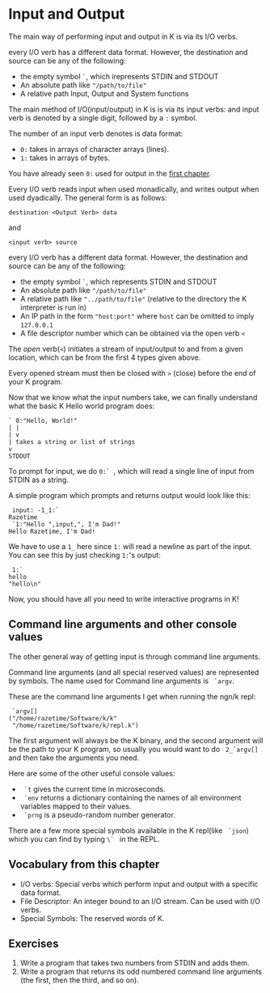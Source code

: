 # Input and Output

The main way of performing input and output in K is via its I/O verbs. 

every I/O verb has a different data format. However, the destination and source can be any of the following:

- the empty symbol `` ` ``, which irepresents STDIN and STDOUT
- An absolute path like `"/path/to/file"`
- A relative path Input, Output and System functions

The main method of I/O(input/output) in K is is via its input verbs: and input verb is denoted by a single digit, followed by a `:` symbol.

The number of an input verb denotes is data format:

- `0:` takes in arrays of character arrays (lines).
- `1:` takes in arrays of bytes.

<!-- The most commonly used I/O verbs are `0:` and `1:`. -->
You have already seen `0:` used for output in the [first chapter](#introduction).

Every I/O verb reads input when used monadically, and writes output when used dyadically. The general form is as follows:

`destination <Output Verb> data`

and

`<input verb> source`

every I/O verb has a different data format. However, the destination and source can be any of the following:

- the empty symbol `` ` ``, which represents STDIN and STDOUT
- An absolute path like `"/path/to/file"`
- A relative path like `"../path/to/file"` (relative to the directory the K interpreter is run in)
- An IP path in the form `"host:port"` where `host` can be omitted to imply `127.0.0.1`
- A file descriptor number which can be obtained via the open verb `<`

The *open* verb(`<`) initiates a stream of input/output to and from a given location,
which can be from the first 4 types given above.

Every opened stream must then be closed with `>` (close) before the end of your K program.


Now that we know what the input numbers take, we can finally understand what the basic K Hello world program does:

```
` 0:"Hello, World!"
| |
| v
| takes a string or list of strings
v
STDOUT
```

To prompt for input, we do ``0:` ``, which will read a single line of input from STDIN as a string.

A simple program which prompts and returns output would look like this:
```
 input: -1_1:`
Razetime
 `1:"Hello ",input,", I'm Dad!"
Hello Razetime, I'm Dad!
```

We have to use a `1_` here since `1:` will read a newline as part of the input. You can see this by just checking `1:`'s output:

```
 1:`
hello
"hello\n"
```

Now, you should have all you need to write interactive programs in K!

## Command line arguments and other console values
The other general way of getting input is through command line arguments.

Command line arguments (and all special reserved values) are represented by symbols. The name used for Command line arguments is `` `argv``.

These are the command line arguments I get when running the ngn/k repl:

```
 `argv[]
("/home/razetime/Software/k/k"
 "/home/razetime/Software/k/repl.k")
```

The first argument will always be the K binary, and the second argument will be the path to your K program, so usually you would want to do `` 2_`argv[]`` and then take the arguments you need.

Here are some of the other useful console values:

- `` `t`` gives the current time in microseconds.
- `` `env`` returns a dictionary containing the names of all environment variables mapped to their values.
- `` `prng`` is a pseudo-random number generator.

There are a few more special symbols available in the K repl(like `` `json``) which you can find by typing ``\` `` in the REPL.

## Vocabulary from this chapter
- I/O verbs: Special verbs which perform input and output with a specific data format.
- File Descriptor: An integer bound to an I/O stream. Can be used with I/O verbs.
- Special Symbols: The reserved words of K.

## Exercises
1. Write a program that takes two numbers from STDIN and adds them.
2. Write a program that returns its odd numbered command line arguments (the first, then the third, and so on).
